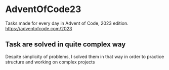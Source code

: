 # AdventOfCode23
Tasks made for every day in Advent of Code, 2023 edition.
https://adventofcode.com/2023

## Task are solved in quite complex way
Despite simplicity of problems, I solved them in that way in order to practice structure and working on complex projects

